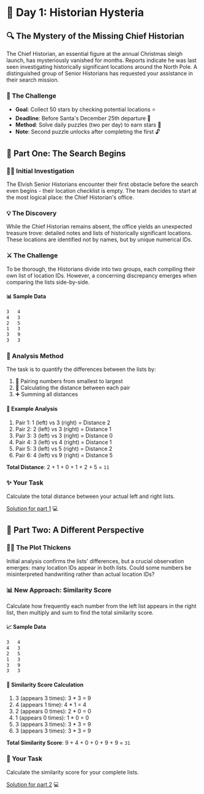 # 🎄 Day 1: Historian Hysteria

## 🔍 The Mystery of the Missing Chief Historian

The Chief Historian, an essential figure at the annual Christmas sleigh launch, has mysteriously vanished for months. Reports indicate he was last seen investigating historically significant locations around the North Pole. A distinguished group of Senior Historians has requested your assistance in their search mission.

### 🎯 The Challenge
- **Goal**: Collect 50 stars by checking potential locations ⭐️
- **Deadline**: Before Santa's December 25th departure 🎅
- **Method**: Solve daily puzzles (two per day) to earn stars 🧩
- **Note**: Second puzzle unlocks after completing the first 🔓

## 📖 Part One: The Search Begins

### 🏃‍♂️ Initial Investigation
The Elvish Senior Historians encounter their first obstacle before the search even begins - their location checklist is empty. The team decides to start at the most logical place: the Chief Historian's office.

### 💡 The Discovery
While the Chief Historian remains absent, the office yields an unexpected treasure trove: detailed notes and lists of historically significant locations. These locations are identified not by names, but by unique numerical IDs.

### ⚔️ The Challenge
To be thorough, the Historians divide into two groups, each compiling their own list of location IDs. However, a concerning discrepancy emerges when comparing the lists side-by-side.

#### 📊 Sample Data
```txt
3   4
4   3
2   5
1   3
3   9
3   3
```

### 📝 Analysis Method
The task is to quantify the differences between the lists by:
1. 📍 Pairing numbers from smallest to largest
2. 📏 Calculating the distance between each pair
3. ➕ Summing all distances

#### 🔢 Example Analysis
1. Pair 1: 1 (left) vs 3 (right) = Distance 2
2. Pair 2: 2 (left) vs 3 (right) = Distance 1
3. Pair 3: 3 (left) vs 3 (right) = Distance 0
4. Pair 4: 3 (left) vs 4 (right) = Distance 1
5. Pair 5: 3 (left) vs 5 (right) = Distance 2
6. Pair 6: 4 (left) vs 9 (right) = Distance 5

**Total Distance**: 2 + 1 + 0 + 1 + 2 + 5 = `11`

### ✨ Your Task
Calculate the total distance between your actual left and right lists.

[Solution for part 1](./day1_pt1.py) 💻



## 🔄 Part Two: A Different Perspective

### 🕵️‍♂️ The Plot Thickens
Initial analysis confirms the lists' differences, but a crucial observation emerges: many location IDs appear in both lists. Could some numbers be misinterpreted handwriting rather than actual location IDs?

### 📊 New Approach: Similarity Score
Calculate how frequently each number from the left list appears in the right list, then multiply and sum to find the total similarity score.

#### 📈 Sample Data
```txt
3   4
4   3
2   5
1   3
3   9
3   3
```

#### 🧮 Similarity Score Calculation
1. 3 (appears 3 times): 3 * 3 = 9
2. 4 (appears 1 time): 4 * 1 = 4
3. 2 (appears 0 times): 2 * 0 = 0
4. 1 (appears 0 times): 1 * 0 = 0
5. 3 (appears 3 times): 3 * 3 = 9
6. 3 (appears 3 times): 3 * 3 = 9

**Total Similarity Score**: 9 + 4 + 0 + 0 + 9 + 9 = `31`

### 🎉 Your Task
Calculate the similarity score for your complete lists.

[Solution for part 2](./day1_pt2.py) 💻
